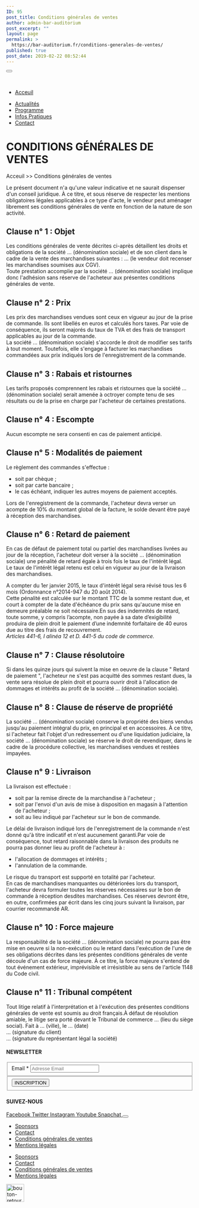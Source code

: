 ```yaml
---
ID: 95
post_title: Conditions générales de ventes
author: admin-bar-auditorium
post_excerpt: ""
layout: page
permalink: >
  https://bar-auditorium.fr/conditions-generales-de-ventes/
published: true
post_date: 2019-02-22 08:52:44
---
```

<button id="elementor-menu-toggle"></button>
				<nav itemtype="http://schema.org/SiteNavigationElement" itemscope="itemscope" id="elementor-navigation" role="navigation" aria-label="Elementor Menu">				
				<ul id="elementor-navmenu"><li id="menu-item-67"><a href="https://bar-auditorium.fr/">Acceuil</a></li>
<li id="menu-item-101"><a href="https://bar-auditorium.fr/actualites/">Actualités</a></li>
<li id="menu-item-18"><a href="https://bar-auditorium.fr/programmes/">Programme</a></li>
<li id="menu-item-17"><a href="https://bar-auditorium.fr/infos-pratiques/">Infos Pratiques</a></li>
<li id="menu-item-16"><a href="https://bar-auditorium.fr/contact/">Contact</a></li>
</ul>		
								</nav>
			<h1>CONDITIONS GÉNÉRALES DE VENTES</h1>		
		<p>Acceuil &gt;&gt; Conditions générales de ventes</p><p><!-- wp:paragraph --></p>
<p>Le présent document n'a qu'une valeur indicative et ne saurait dispenser d'un conseil juridique. À ce titre, et sous réserve de respecter les mentions obligatoires légales applicables à ce type d'acte, le vendeur peut aménager librement ses conditions générales de vente en fonction de la nature de son activité.</p>
<p><!-- /wp:paragraph --> <!-- wp:heading --></p>
<h2>Clause n° 1 : Objet</h2>
<p><!-- /wp:heading --> <!-- wp:paragraph --></p>
<p>Les conditions générales de vente décrites ci-après détaillent les droits et obligations de la société ... (dénomination sociale) et de son client dans le cadre de la vente des marchandises suivantes : ... (le vendeur doit recenser les marchandises soumises aux CGV).<br />Toute prestation accomplie par la société ... (dénomination sociale) implique donc l'adhésion sans réserve de l'acheteur aux présentes conditions générales de vente.</p>
<p><!-- /wp:paragraph --> <!-- wp:heading --></p>
<h2>Clause n° 2 : Prix</h2>
<p><!-- /wp:heading --> <!-- wp:paragraph --></p>
<p>Les prix des marchandises vendues sont ceux en vigueur au jour de la prise de commande. Ils sont libellés en euros et calculés hors taxes. Par voie de conséquence, ils seront majorés du taux de TVA et des frais de transport applicables au jour de la commande.<br />La société ... (dénomination sociale) s'accorde le droit de modifier ses tarifs à tout moment. Toutefois, elle s'engage à facturer les marchandises commandées aux prix indiqués lors de l'enregistrement de la commande.</p>
<p><!-- /wp:paragraph --> <!-- wp:heading --></p>
<h2>Clause n° 3 : Rabais et ristournes</h2>
<p><!-- /wp:heading --> <!-- wp:paragraph --></p>
<p>Les tarifs proposés comprennent les rabais et ristournes que la société ... (dénomination sociale) serait amenée à octroyer compte tenu de ses résultats ou de la prise en charge par l'acheteur de certaines prestations.</p>
<p><!-- /wp:paragraph --> <!-- wp:heading --></p>
<h2>Clause n° 4 : Escompte</h2>
<p><!-- /wp:heading --> <!-- wp:paragraph --></p>
<p>Aucun escompte ne sera consenti en cas de paiement anticipé.</p>
<p><!-- /wp:paragraph --> <!-- wp:heading --></p>
<h2>Clause n° 5 : Modalités de paiement</h2>
<p><!-- /wp:heading --> <!-- wp:paragraph --></p>
<p>Le règlement des commandes s'effectue :</p>
<p><!-- /wp:paragraph --> <!-- wp:list --></p>
<ul>
<li>soit par chèque ;</li>
<li>soit par carte bancaire ;</li>
<li>le cas échéant, indiquer les autres moyens de paiement acceptés.</li>
</ul>
<p><!-- /wp:list --> <!-- wp:paragraph --></p>
<p>Lors de l'enregistrement de la commande, l'acheteur devra verser un acompte de 10% du montant global de la facture, le solde devant être payé à réception des marchandises.</p>
<p><!-- /wp:paragraph --> <!-- wp:heading --></p>
<h2>Clause n° 6 : Retard de paiement</h2>
<p><!-- /wp:heading --> <!-- wp:paragraph --></p>
<p>En cas de défaut de paiement total ou partiel des marchandises livrées au jour de la réception, l'acheteur doit verser à la société ... (dénomination sociale) une pénalité de retard égale à trois fois le taux de l'intérêt légal.<br />Le taux de l'intérêt légal retenu est celui en vigueur au jour de la livraison des marchandises.</p>
<p><!-- /wp:paragraph --> <!-- wp:paragraph --></p>
<p>A compter du 1er janvier 2015, le taux d'intérêt légal sera révisé tous les 6 mois (Ordonnance n°2014-947 du 20 août 2014).<br />Cette pénalité est calculée sur le montant TTC de la somme restant due, et court à compter de la date d'échéance du prix sans qu'aucune mise en demeure préalable ne soit nécessaire.En sus des indemnités de retard, toute somme, y compris l’acompte, non payée à sa date d’exigibilité produira de plein droit le paiement d’une indemnité forfaitaire de 40 euros due au titre des frais de recouvrement.<br /><em>Articles 441-6, I alinéa 12 et D. 441-5 </em><em>du code de commerce.</em></p>
<p><!-- /wp:paragraph --> <!-- wp:heading --></p>
<h2>Clause n° 7 : Clause résolutoire</h2>
<p><!-- /wp:heading --> <!-- wp:paragraph --></p>
<p>Si dans les quinze jours qui suivent la mise en oeuvre de la clause " Retard de paiement ", l'acheteur ne s'est pas acquitté des sommes restant dues, la vente sera résolue de plein droit et pourra ouvrir droit à l'allocation de dommages et intérêts au profit de la société ... (dénomination sociale).</p>
<p><!-- /wp:paragraph --> <!-- wp:heading --></p>
<h2>Clause n° 8 : Clause de réserve de propriété</h2>
<p><!-- /wp:heading --> <!-- wp:paragraph --></p>
<p>La société ... (dénomination sociale) conserve la propriété des biens vendus jusqu'au paiement intégral du prix, en principal et en accessoires. À ce titre, si l'acheteur fait l'objet d'un redressement ou d'une liquidation judiciaire, la société ... (dénomination sociale) se réserve le droit de revendiquer, dans le cadre de la procédure collective, les marchandises vendues et restées impayées.</p>
<p><!-- /wp:paragraph --> <!-- wp:heading --></p>
<h2>Clause n° 9 : Livraison</h2>
<p><!-- /wp:heading --> <!-- wp:paragraph --></p>
<p>La livraison est effectuée :</p>
<p><!-- /wp:paragraph --> <!-- wp:list --></p>
<ul>
<li>soit par la remise directe de la marchandise à l'acheteur ;</li>
<li>soit par l'envoi d'un avis de mise à disposition en magasin à l'attention de l'acheteur ;</li>
<li>soit au lieu indiqué par l'acheteur sur le bon de commande.</li>
</ul>
<p><!-- /wp:list --> <!-- wp:paragraph --></p>
<p>Le délai de livraison indiqué lors de l'enregistrement de la commande n'est donné qu'à titre indicatif et n'est aucunement garanti.Par voie de conséquence, tout retard raisonnable dans la livraison des produits ne pourra pas donner lieu au profit de l'acheteur à :</p>
<p><!-- /wp:paragraph --> <!-- wp:list --></p>
<ul>
<li>l'allocation de dommages et intérêts ;</li>
<li>l'annulation de la commande.</li>
</ul>
<p><!-- /wp:list --> <!-- wp:paragraph --></p>
<p>Le risque du transport est supporté en totalité par l'acheteur.<br />En cas de marchandises manquantes ou détériorées lors du transport, l'acheteur devra formuler toutes les réserves nécessaires sur le bon de commande à réception desdites marchandises. Ces réserves devront être, en outre, confirmées par écrit dans les cinq jours suivant la livraison, par courrier recommandé AR.</p>
<p><!-- /wp:paragraph --> <!-- wp:heading --></p>
<h2>Clause n° 10 : Force majeure</h2>
<p><!-- /wp:heading --> <!-- wp:paragraph --></p>
<p>La responsabilité de la société ... (dénomination sociale) ne pourra pas être mise en oeuvre si la non-exécution ou le retard dans l'exécution de l'une de ses obligations décrites dans les présentes conditions générales de vente découle d'un cas de force majeure. À ce titre, la force majeure s'entend de tout événement extérieur, imprévisible et irrésistible au sens de l'article 1148 du Code civil.</p>
<p><!-- /wp:paragraph --> <!-- wp:heading --></p>
<h2>Clause n° 11 : Tribunal compétent</h2>
<p><!-- /wp:heading --> <!-- wp:paragraph --></p>
<p>Tout litige relatif à l'interprétation et à l'exécution des présentes conditions générales de vente est soumis au droit français.À défaut de résolution amiable, le litige sera porté devant le Tribunal de commerce ... (lieu du siège social). Fait à ... (ville), le ... (date)<br />... (signature du client)<br />... (signature du représentant légal la société)</p>
<p><!-- /wp:paragraph --></p>		
			<h4>NEWSLETTER</h4>		
			<form action="https://bar-auditorium.fr/wp-admin/admin-post.php" method="post" name="content-form-7b285126" id="content-form-7b285126"><input type="hidden" id="_wpnonce_newsletter" name="_wpnonce_newsletter" value="eb8e925c3d" /><input type="hidden" name="_wp_http_referer" value="/wp-admin/admin-ajax.php" /><input type="hidden" name="action" value="content_form_submit" /><input type="hidden" name="form-type" value="newsletter" /><input type="hidden" name="form-builder" value="elementor" /><input type="hidden" name="post-id" value="95" /><input type="hidden" name="form-id" value="7b285126" />
        <fieldset>
            <label for="data[7b285126][email]"
				>
				Email *            </label>
			                    <input type="text" name="data[7b285126][email]" id="data[7b285126][email]"
						required="required"  placeholder="Adresse Email">
					        </fieldset>
		        <fieldset>
            <button type="submit" name="submit" value="submit-newsletter-7b285126">
	            INSCRIPTION                            </button>
        </fieldset>
		</form>		
			<h4>SUIVEZ-NOUS</h4>		
							<a href="" target="_blank" rel="noopener noreferrer">
					Facebook
				</a>
							<a href="" target="_blank" rel="noopener noreferrer">
					Twitter
				</a>
							<a href="" target="_blank" rel="noopener noreferrer">
					Instagram
				</a>
							<a href="" target="_blank" rel="noopener noreferrer">
					Youtube
				</a>
							<a href="" target="_blank" rel="noopener noreferrer">
					Snapchat
				</a>
						<button id="elementor-menu-toggle"></button>
				<nav itemtype="http://schema.org/SiteNavigationElement" itemscope="itemscope" id="elementor-navigation" role="navigation" aria-label="Elementor Menu">				
				<ul id="elementor-navmenu"><li id="menu-item-104"><a href="https://bar-auditorium.fr/sponsors/">Sponsors</a></li>
<li id="menu-item-105"><a href="https://bar-auditorium.fr/contact/">Contact</a></li>
<li id="menu-item-103"><a href="https://bar-auditorium.fr/conditions-generales-de-ventes/">Conditions générales de ventes</a></li>
<li id="menu-item-102"><a href="https://bar-auditorium.fr/mentions-legales/">Mentions légales</a></li>
</ul>		
								</nav>
		<nav itemtype="http://schema.org/SiteNavigationElement" itemscope="itemscope" id="cbp-hsmenu-wrapper">
				<ul id="mega-menu"><li><a href="https://bar-auditorium.fr/sponsors/">Sponsors</a></li>
<li><a href="https://bar-auditorium.fr/contact/">Contact</a></li>
<li><a href="https://bar-auditorium.fr/conditions-generales-de-ventes/">Conditions générales de ventes</a></li>
<li><a href="https://bar-auditorium.fr/mentions-legales/">Mentions légales</a></li>
</ul>			
		</nav>
											<a href="https://www.bar-auditorium.fr/#main-menu" data-elementor-open-lightbox="">
							<img width="48" height="48" src="https://bar-auditorium.fr/wp-content/uploads/2019/02/paper-fab-arrow-forward.png" alt="bouton-retour-haut-page" />								</a>